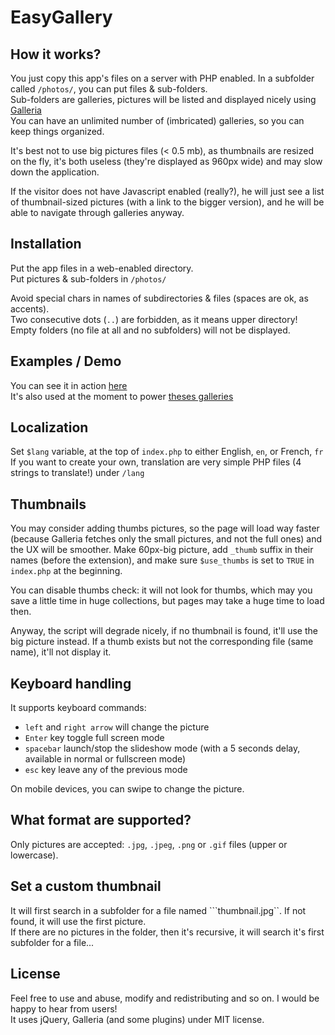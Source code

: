 # EasyGallery

## How it works?

You just copy this app's files on a server with PHP enabled. In a subfolder called ```/photos/```, you can put files & sub-folders.  
Sub-folders are galleries, pictures will be listed and displayed nicely using [Galleria](http://galleria.io/)  
You can have an unlimited number of (imbricated) galleries, so you can keep things organized.

It's best not to use big pictures files (< 0.5 mb), as thumbnails are resized on the fly, it's both useless (they're displayed as 960px wide) and may slow down the application.

If the visitor does not have Javascript enabled (really?), he will just see a list of thumbnail-sized pictures (with a link to the bigger version), and he will be able to navigate through galleries anyway.

## Installation

Put the app files in a web-enabled directory.  
Put pictures & sub-folders in ```/photos/```  

Avoid special chars in names of subdirectories & files (spaces are ok, as accents).  
Two consecutive dots (```..```) are forbidden, as it means upper directory!  
Empty folders (no file at all and no subfolders) will not be displayed.

## Examples / Demo

You can see it in action [here](http://romaricdrigon.fr/easy-gallery/)  
It's also used at the moment to power [theses galleries](http://photos.24heures.org/)

## Localization

Set ```$lang``` variable, at the top of ```index.php``` to either English, ```en```, or French, ```fr```  
If you want to create your own, translation are very simple PHP files (4 strings to translate!) under ```/lang```

## Thumbnails

You may consider adding thumbs pictures, so the page will load way faster (because Galleria fetches only the small pictures, and not the full ones) and the UX will be smoother.
Make 60px-big picture, add ```_thumb``` suffix in their names (before the extension), and make sure ```$use_thumbs``` is set to ```TRUE``` in ```index.php``` at the beginning.

You can disable thumbs check: it will not look for thumbs, which may you save a little time in huge collections, but pages may take a huge time to load then.

Anyway, the script will degrade nicely, if no thumbnail is found, it'll use the big picture instead. If a thumb exists but not the corresponding file (same name), it'll not display it.

## Keyboard handling

It supports keyboard commands: 
 - ```left``` and ```right arrow``` will change the picture
 - ```Enter``` key toggle full screen mode
 - ```spacebar``` launch/stop the slideshow mode (with a 5 seconds delay, available in normal or fullscreen mode)
 - ```esc``` key leave any of the previous mode

 On mobile devices, you can swipe to change the picture.

## What format are supported?

Only pictures are accepted: ```.jpg```, ```.jpeg```, ```.png``` or ```.gif``` files (upper or lowercase).

## Set a custom thumbnail

It will first search in a subfolder for a file named ```thumbnail.jpg``. If not found, it will use the first picture.  
If there are no pictures in the folder, then it's recursive, it will search it's first subfolder for a file...

## License

Feel free to use and abuse, modify and redistributing and so on. I would be happy to hear from users!  
It uses jQuery, Galleria (and some plugins) under MIT license.